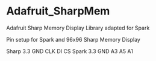 Adafruit_SharpMem
=================

Adafruit Sharp Memory Display Library adapted for Spark

Pin setup for Spark and 96x96 Sharp Memory Display

Sharp 3.3 GND CLK DI CS 
Spark 3.3 GND A3  A5 A1
